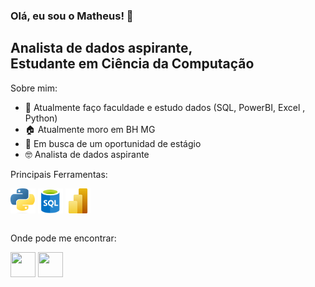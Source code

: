 ### Olá, eu sou o Matheus! 👋

## Analista de dados aspirante, <br> Estudante em Ciência da Computação

Sobre mim:

- 🔭 Atualmente faço faculdade e estudo dados (SQL, PowerBI, Excel , Python)
- 🏠 Atualmente moro em BH MG
- 🌱 Em busca de um oportunidad de estágio 
- 🤓 Analista de dados aspirante

Principais Ferramentas:

<div style="display: inline_block">
  <img align="center" alt="Python" height="40" width="40" src="https://github.com/BruceFonseca/ferramentas/blob/main/Python-logo-notext.svg.png?raw=true">
  <img align="center" alt="SQL" height="40" width="40" src="https://github.com/BruceFonseca/ferramentas/blob/main/logo.png?raw=true">
  <img align="center" alt="Power BI" height="40" width="40" src="https://github.com/BruceFonseca/ferramentas/blob/main/1200px-New_Power_BI_Logo.svg.png?raw=true">
</div>

<br>

  
Onde pode me encontrar:
<div style="display: inline_block"
  <a href="https://www.linkedin.com/in/matheus-victor-silveira-nunes-66a1b51bb/" target="_blank">
    <img align="center" alt="" height="40" width="40" src="https://github.com/BruceFonseca/Portfolio/blob/main/social%20icons/linkedin.png?raw=true">
  </a>
  <a href="https://www.instagram.com/matheusvoc_/" target="_blank">
    <img align="center" alt="" height="40" width="40" src="https://github.com/BruceFonseca/Portfolio/blob/main/social%20icons/instagram.png?raw=true">
  </a>
</div>
